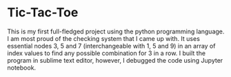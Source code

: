 # Tic-Tac-Toe
This is my first full-fledged project using the python programming language. 
I am most proud of the checking system that I came up with. 
It uses essential nodes 3, 5 and 7 (interchangeable with 1, 5 and 9) in an 
array of index values to find any possible combination for 3 in a row. 
I built the program in sublime text editor, however, I debugged the code 
using Jupyter notebook.
